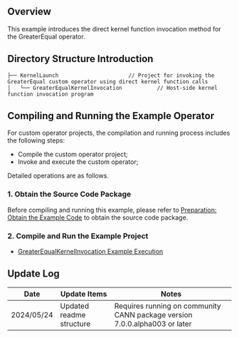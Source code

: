 ﻿## Overview
This example introduces the direct kernel function invocation method for the GreaterEqual operator.

## Directory Structure Introduction
``` 
├── KernelLaunch                      // Project for invoking the GreaterEqual custom operator using direct kernel function calls
│   └── GreaterEqualKernelInvocation           // Host-side kernel function invocation program
``` 

## Compiling and Running the Example Operator
For custom operator projects, the compilation and running process includes the following steps:
- Compile the custom operator project;
- Invoke and execute the custom operator;

Detailed operations are as follows.

### 1. Obtain the Source Code Package
Before compiling and running this example, please refer to [Preparation: Obtain the Example Code](../README.en.md#codeready) to obtain the source code package.

### 2. Compile and Run the Example Project
- [GreaterEqualKernelInvocation Example Execution](./GreaterEqualKernelInvocation/README.en.md)

## Update Log
  | Date | Update Items | Notes |
|----|------|------|
| 2024/05/24 | Updated readme structure | Requires running on community CANN package version 7.0.0.alpha003 or later |
